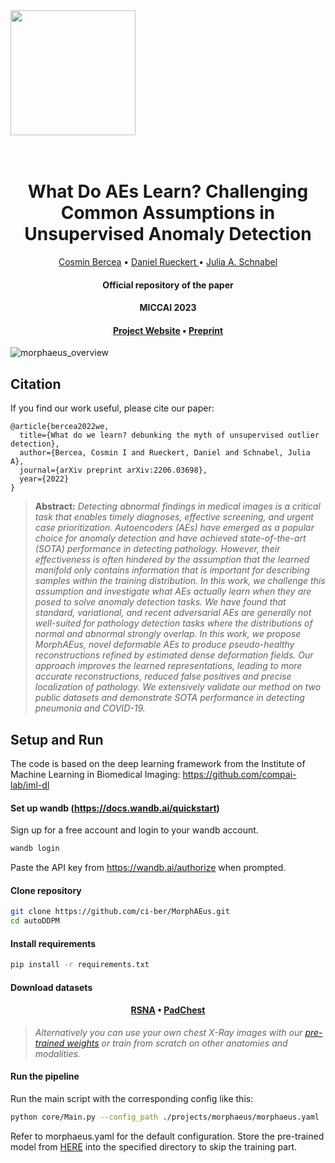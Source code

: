 
<img src="https://github.com/ci-ber/MorphAEus/assets/106509806/107b2aff-be67-4d4b-801d-015b1c3a884e" width="200" class="center">
<h1 align="center">
  <br>
What Do AEs Learn? Challenging Common Assumptions in Unsupervised Anomaly Detection
  <br>
</h1>
</h1>
  <p align="center">
    <a href="https://ci.bercea.net">Cosmin Bercea</a> •
    <a href="https://aim-lab.io/author/daniel-ruckert/">Daniel Rueckert </a> •
    <a href="https://compai-lab.github.io/author/julia-a.-schnabel/">Julia A. Schnabel </a>
  </p>
<h4 align="center">Official repository of the paper</h4>
<h4 align="center">MICCAI 2023</h4>
<h4 align="center"><a href="https://ci.bercea.net/project/morphaeus/">Project Website</a> • <a href="https://arxiv.org/pdf/2206.03698.pdf">Preprint</a> </h4>

![morphaeus_overview](https://github.com/ci-ber/MorphAEus/assets/106509806/9265fb3b-6d69-4f8b-ad73-4ff65f2a1813)


## Citation

If you find our work useful, please cite our paper:
```
@article{bercea2022we,
  title={What do we learn? debunking the myth of unsupervised outlier detection},
  author={Bercea, Cosmin I and Rueckert, Daniel and Schnabel, Julia A},
  journal={arXiv preprint arXiv:2206.03698},
  year={2022}
}
```

> **Abstract:** *Detecting abnormal findings in medical images is a critical task that enables timely diagnoses, effective screening, and urgent case prioritization. Autoencoders (AEs) have emerged as a popular choice for anomaly detection and have achieved state-of-the-art (SOTA) performance in detecting pathology. However, their effectiveness is often hindered by the assumption that the learned manifold only contains information that is important for describing samples within the training distribution. In this work, we challenge this assumption and investigate what AEs actually learn when they are posed to solve anomaly detection tasks. We have found that standard, variational, and recent adversarial AEs are generally not well-suited for pathology detection tasks where the distributions of normal and abnormal strongly overlap. In this work, we propose MorphAEus, novel deformable AEs to produce pseudo-healthy reconstructions refined by estimated dense deformation fields. Our approach improves the learned representations, leading to more accurate reconstructions, reduced false positives and precise localization of pathology. We extensively validate our method on two public datasets and demonstrate SOTA performance in detecting pneumonia and COVID-19.*


## Setup and Run

The code is based on the deep learning framework from the Institute of Machine Learning in Biomedical Imaging: https://github.com/compai-lab/iml-dl

#### Set up wandb (https://docs.wandb.ai/quickstart)

Sign up for a free account and login to your wandb account.
```bash
wandb login
```
Paste the API key from https://wandb.ai/authorize when prompted.

#### Clone repository

```bash
git clone https://github.com/ci-ber/MorphAEus.git
cd autoDDPM
```

#### Install requirements

```bash
pip install -r requirements.txt
```

#### Download datasets 

<h4 align="center"><a href="https://www.rsna.org/education/ai-resources-and-training/ai-image-challenge/rsna-pneumonia-detection-challenge-2018">RSNA</a> • <a href="https://bimcv.cipf.es/bimcv-projects/padchest/">PadChest</a> </h4>

> *Alternatively you can use your own chest X-Ray images with our <a href=""> pre-trained weights</a> or train from scratch on other anatomies and modalities.*


#### Run the pipeline

Run the main script with the corresponding config like this:

```bash
python core/Main.py --config_path ./projects/morphaeus/morphaeus.yaml
```

Refer to morphaeus.yaml for the default configuration. Store the pre-trained model from <a href=""> HERE</a> into the specified directory to skip the training part.






